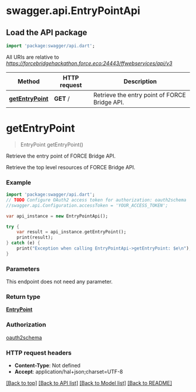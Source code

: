 # swagger.api.EntryPointApi

## Load the API package
```dart
import 'package:swagger/api.dart';
```

All URIs are relative to *https://forcebridgehackathon.force.eco:24443/ffwebservices/api/v3*

Method | HTTP request | Description
------------- | ------------- | -------------
[**getEntryPoint**](EntryPointApi.md#getEntryPoint) | **GET** / | Retrieve the entry point of FORCE Bridge API.

# **getEntryPoint**
> EntryPoint getEntryPoint()

Retrieve the entry point of FORCE Bridge API.

Retrieve the top level resources of FORCE Bridge API.

### Example
```dart
import 'package:swagger/api.dart';
// TODO Configure OAuth2 access token for authorization: oauth2schema
//swagger.api.Configuration.accessToken = 'YOUR_ACCESS_TOKEN';

var api_instance = new EntryPointApi();

try {
    var result = api_instance.getEntryPoint();
    print(result);
} catch (e) {
    print("Exception when calling EntryPointApi->getEntryPoint: $e\n");
}
```

### Parameters
This endpoint does not need any parameter.

### Return type

[**EntryPoint**](EntryPoint.md)

### Authorization

[oauth2schema](../README.md#oauth2schema)

### HTTP request headers

 - **Content-Type**: Not defined
 - **Accept**: application/hal+json;charset=UTF-8

[[Back to top]](#) [[Back to API list]](../README.md#documentation-for-api-endpoints) [[Back to Model list]](../README.md#documentation-for-models) [[Back to README]](../README.md)

